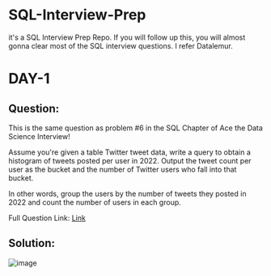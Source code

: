 # SQL-Interview-Prep
it's a SQL Interview Prep Repo. If you will follow up this, you will almost gonna clear most of the SQL interview questions. I refer Datalemur.

# DAY-1
  ## Question: 

This is the same question as problem #6 in the SQL Chapter of Ace the Data Science Interview!

Assume you're given a table Twitter tweet data, write a query to obtain a histogram of tweets posted per user in 2022. Output the tweet count per user as the bucket and the number of Twitter users who fall into that bucket.

In other words, group the users by the number of tweets they posted in 2022 and count the number of users in each group.

Full Question Link: [Link](https://datalemur.com/questions/sql-histogram-tweets)

## Solution: 

![image](https://github.com/Ramakm/SQL-Interview-Prep/assets/8182816/ac180d7b-e4e4-4fe5-b875-53ca3baa6f62)
